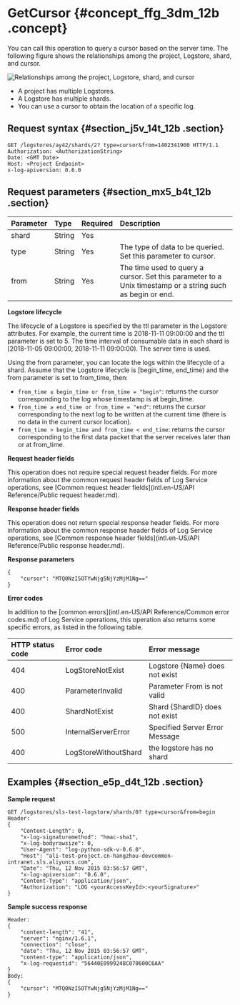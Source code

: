 # GetCursor {#concept_ffg_3dm_12b .concept}

You can call this operation to query a cursor based on the server time. The following figure shows the relationships among the project, Logstore, shard, and cursor.

![](images/6710_en-US.png "Relationships among the project, Logstore, shard, and cursor")

-   A project has multiple Logstores.
-   A Logstore has multiple shards.
-   You can use a cursor to obtain the location of a specific log.

## Request syntax {#section_j5v_14t_12b .section}

```
GET /logstores/ay42/shards/2? type=cursor&from=1402341900 HTTP/1.1
Authorization: <AuthorizationString>
Date: <GMT Date>
Host: <Project Endpoint>
x-log-apiversion: 0.6.0
```

## Request parameters {#section_mx5_b4t_12b .section}

|Parameter|Type|Required|Description|
|:--------|:---|:-------|:----------|
|shard|String|Yes| |
|type|String|Yes|The type of data to be queried. Set this parameter to cursor.|
|from|String|Yes|The time used to query a cursor. Set this parameter to a Unix timestamp or a string such as begin or end.|

**Logstore lifecycle**

The lifecycle of a Logstore is specified by the ttl parameter in the Logstore attributes. For example, the current time is 2018-11-11 09:00:00 and the ttl parameter is set to 5. The time interval of consumable data in each shard is \[2018-11-05 09:00:00, 2018-11-11 09:00:00\). The server time is used.

Using the from parameter, you can locate the logs within the lifecycle of a shard. Assume that the Logstore lifecycle is \[begin\_time, end\_time\) and the from parameter is set to from\_time, then:

-   `from_time ≤ begin_time or from_time = "begin"`: returns the cursor corresponding to the log whose timestamp is at begin\_time.
-   `from_time ≥ end_time or from_time = "end"`: returns the cursor corresponding to the next log to be written at the current time \(there is no data in the current cursor location\).
-   `from_time > begin_time and from_time < end_time`: returns the cursor corresponding to the first data packet that the server receives later than or at from\_time.

**Request header fields**

This operation does not require special request header fields. For more information about the common request header fields of Log Service operations, see [Common request header fields](intl.en-US/API Reference/Public request header.md).

**Response header fields**

This operation does not return special response header fields. For more information about the common response header fields of Log Service operations, see [Common response header fields](intl.en-US/API Reference/Public response header.md).

**Response parameters**

```
{
    "cursor": "MTQ0NzI5OTYwNjg5NjYzMjM1Ng=="
}
```

**Error codes**

In addition to the [common errors](intl.en-US/API Reference/Common error codes.md) of Log Service operations, this operation also returns some specific errors, as listed in the following table.

|HTTP status code|Error code|Error message|
|:---------------|:---------|:------------|
|404|LogStoreNotExist|Logstore \{Name\} does not exist|
|400|ParameterInvalid|Parameter From is not valid|
|400|ShardNotExist|Shard \{ShardID\} does not exist|
|500|InternalServerError|Specified Server Error Message|
|400|LogStoreWithoutShard|the logstore has no shard|

## Examples {#section_e5p_d4t_12b .section}

**Sample request**

```
GET /logstores/sls-test-logstore/shards/0? type=cursor&from=begin
Header:
{
    "Content-Length": 0, 
    "x-log-signaturemethod": "hmac-sha1", 
    "x-log-bodyrawsize": 0, 
    "User-Agent": "log-python-sdk-v-0.6.0", 
    "Host": "ali-test-project.cn-hangzhou-devcommon-intranet.sls.aliyuncs.com", 
    "Date": "Thu, 12 Nov 2015 03:56:57 GMT", 
    "x-log-apiversion": "0.6.0", 
    "Content-Type": "application/json", 
    "Authorization": "LOG <yourAccessKeyId>:<yourSignature>"
}
```

**Sample success response**

```
Header:
{
    "content-length": "41", 
    "server": "nginx/1.6.1", 
    "connection": "close", 
    "date": "Thu, 12 Nov 2015 03:56:57 GMT", 
    "content-type": "application/json", 
    "x-log-requestid": "56440E0999248C070600C6AA"
}
Body:
{
    "cursor": "MTQ0NzI5OTYwNjg5NjYzMjM1Ng=="
}
```

